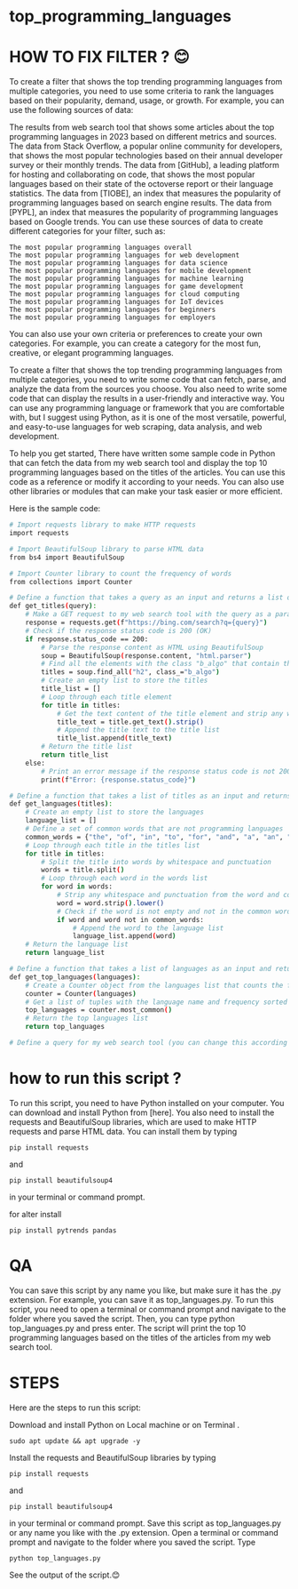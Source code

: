 # top_programming_languages
# HOW TO FIX FILTER ? 😊
To create a filter that shows the top trending programming languages from multiple categories, you need to use some criteria to rank the languages based on their popularity, demand, usage, or growth. For example, you can use the following sources of data:

The results from web search tool that shows some articles about the top programming languages in 2023 based on different metrics and sources.
The data from Stack Overflow, a popular online community for developers, that shows the most popular technologies based on their annual developer survey or their monthly trends.
The data from [GitHub], a leading platform for hosting and collaborating on code, that shows the most popular languages based on their state of the octoverse report or their language statistics.
The data from [TIOBE], an index that measures the popularity of programming languages based on search engine results.
The data from [PYPL], an index that measures the popularity of programming languages based on Google trends.
You can use these sources of data to create different categories for your filter, such as:
```
The most popular programming languages overall
The most popular programming languages for web development
The most popular programming languages for data science
The most popular programming languages for mobile development
The most popular programming languages for machine learning
The most popular programming languages for game development
The most popular programming languages for cloud computing
The most popular programming languages for IoT devices
The most popular programming languages for beginners
The most popular programming languages for employers
```
You can also use your own criteria or preferences to create your own categories. For example, you can create a category for the most fun, creative, or elegant programming languages.

To create a filter that shows the top trending programming languages from multiple categories, you need to write some code that can fetch, parse, and analyze the data from the sources you choose. You also need to write some code that can display the results in a user-friendly and interactive way. You can use any programming language or framework that you are comfortable with, but I suggest using Python, as it is one of the most versatile, powerful, and easy-to-use languages for web scraping, data analysis, and web development.

To help you get started,  There have written some sample code in Python that can fetch the data from my web search tool and display the top 10 programming languages based on the titles of the articles. You can use this code as a reference or modify it according to your needs. You can also use other libraries or modules that can make your task easier or more efficient.

Here is the sample code:
```bash
# Import requests library to make HTTP requests
import requests

# Import BeautifulSoup library to parse HTML data
from bs4 import BeautifulSoup

# Import Counter library to count the frequency of words
from collections import Counter

# Define a function that takes a query as an input and returns a list of titles from my web search tool
def get_titles(query):
    # Make a GET request to my web search tool with the query as a parameter
    response = requests.get(f"https://bing.com/search?q={query}")
    # Check if the response status code is 200 (OK)
    if response.status_code == 200:
        # Parse the response content as HTML using BeautifulSoup
        soup = BeautifulSoup(response.content, "html.parser")
        # Find all the elements with the class "b_algo" that contain the titles of the articles
        titles = soup.find_all("h2", class_="b_algo")
        # Create an empty list to store the titles
        title_list = []
        # Loop through each title element
        for title in titles:
            # Get the text content of the title element and strip any whitespace
            title_text = title.get_text().strip()
            # Append the title text to the title list
            title_list.append(title_text)
        # Return the title list
        return title_list
    else:
        # Print an error message if the response status code is not 200 (OK)
        print(f"Error: {response.status_code}")

# Define a function that takes a list of titles as an input and returns a list of programming languages based on the words in the titles
def get_languages(titles):
    # Create an empty list to store the languages
    language_list = []
    # Define a set of common words that are not programming languages
    common_words = {"the", "of", "in", "to", "for", "and", "a", "an", "is", "are", "be", "by", "on", "with", "as", "or", "at", "from", "how", "what", "why", "when", "where", "who"}
    # Loop through each title in the titles list
    for title in titles:
        # Split the title into words by whitespace and punctuation
        words = title.split()
        # Loop through each word in the words list
        for word in words:
            # Strip any whitespace and punctuation from the word and convert it to lowercase
            word = word.strip().lower()
            # Check if the word is not empty and not in the common words set
            if word and word not in common_words:
                # Append the word to the language list
                language_list.append(word)
    # Return the language list
    return language_list

# Define a function that takes a list of languages as an input and returns a list of tuples with the language name and frequency sorted in descending order
def get_top_languages(languages):
    # Create a Counter object from the languages list that counts the frequency of each language
    counter = Counter(languages)
    # Get a list of tuples with the language name and frequency sorted by frequency in descending order
    top_languages = counter.most_common()
    # Return the top languages list
    return top_languages

# Define a query for my web search tool (you can change this according to your need

```




# how to run this script ? 

To run this script, you need to have Python installed on your computer. You can download and install Python from [here]. You also need to install the requests and BeautifulSoup libraries, which are used to make HTTP requests and parse HTML data. You can install them by typing 

```code
pip install requests
```
and 
```code
pip install beautifulsoup4
```
in your terminal or command prompt.

for alter install
```code
pip install pytrends pandas
```
# QA
You can save this script by any name you like, but make sure it has the .py extension. For example, you can save it as top_languages.py. To run this script, you need to open a terminal or command prompt and navigate to the folder where you saved the script. Then, you can type python top_languages.py and press enter. The script will print the top 10 programming languages based on the titles of the articles from my web search tool.


# STEPS 
Here are the steps to run this script:

Download and install Python on Local machine or on Terminal .

```code
sudo apt update && apt upgrade -y
```

Install the requests and BeautifulSoup libraries by typing
```code
pip install requests
```
 and 
 ```code
 pip install beautifulsoup4

 ```
in your terminal or command prompt.
Save this script as top_languages.py or any name you like with the .py extension.
Open a terminal or command prompt and navigate to the folder where you saved the script.
Type
```code
python top_languages.py
```

See the output of the script.😊

